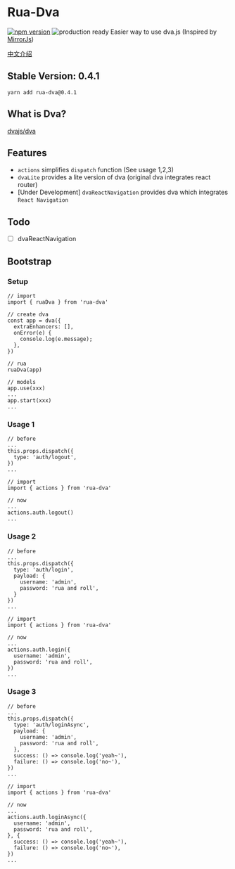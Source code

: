 # Rua-Dva
[![npm version](https://badge.fury.io/js/rua-event.svg)](https://badge.fury.io/js/rua-dva)
![production ready](https://img.shields.io/badge/production--ready-YES-brightgreen.svg)
Easier way to use dva.js (Inspired by [MirrorJs](https://github.com/mirrorjs/mirror))

[中文介绍](./README-zhCN.md)

## Stable Version: 0.4.1
`yarn add rua-dva@0.4.1`

## What is Dva?
[dvajs/dva](https://github.com/dvajs/dva)

## Features
- `actions` simplifies `dispatch` function  (See usage 1,2,3)
- `dvaLite` provides a lite version of dva  (original dva integrates react router)
- [Under Development] `dvaReactNavigation` provides dva which integrates `React Navigation`

## Todo
- [ ] dvaReactNavigation

## Bootstrap

### Setup
```
// import
import { ruaDva } from 'rua-dva'
 
// create dva
const app = dva({
  extraEnhancers: [],
  onError(e) {
    console.log(e.message);
  },
})
 
// rua
ruaDva(app)
 
// models
app.use(xxx)
...
app.start(xxx)
...
```

### Usage 1
```
// before
...
this.props.dispatch({
  type: 'auth/logout',
})
...
 
// import
import { actions } from 'rua-dva'
 
// now
...
actions.auth.logout()
...
```

### Usage 2

```
// before
...
this.props.dispatch({
  type: 'auth/login',
  payload: {
    username: 'admin',
    password: 'rua and roll',
  }
})
...
 
// import
import { actions } from 'rua-dva'
 
// now
...
actions.auth.login({
  username: 'admin',
  password: 'rua and roll',
})
...
```

### Usage 3

```
// before
...
this.props.dispatch({
  type: 'auth/loginAsync',
  payload: {
    username: 'admin',
    password: 'rua and roll',
  },
  success: () => console.log('yeah~'),
  failure: () => console.log('no~'),
})
...
 
// import
import { actions } from 'rua-dva'
 
// now
...
actions.auth.loginAsync({
  username: 'admin',
  password: 'rua and roll',
}, {
  success: () => console.log('yeah~'),
  failure: () => console.log('no~'),
})
...
